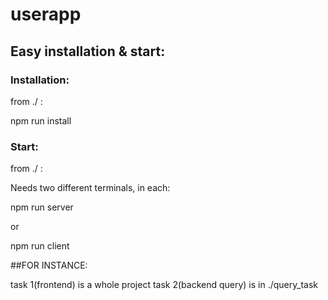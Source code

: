 # userapp

## Easy installation & start:

### Installation:

from ./ :

npm run install

### Start:

from ./ :

Needs two different terminals, in each:

npm run server

or

npm run client

##FOR INSTANCE:

task 1(frontend) is a whole project
task 2(backend query) is in ./query_task
